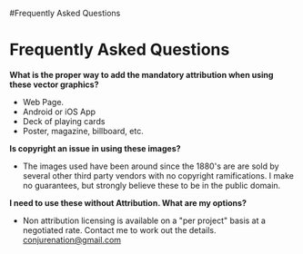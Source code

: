 #Frequently Asked Questions

# Frequently Asked Questions #

**What is the proper way to add the mandatory attribution when using these vector graphics?**
  * Web Page.
  * Android or iOS App
  * Deck of playing cards
  * Poster, magazine, billboard, etc.

**Is copyright an issue in using these images?**
  * The images used have been around since the 1880's are are sold by several other third party vendors with no copyright ramifications. I make no guarantees, but strongly believe these to be in the public domain.

**I need to use these without Attribution. What are my options?**
  * Non attribution licensing is available on a "per project" basis at a negotiated rate. Contact me to work out the details. conjurenation@gmail.com


